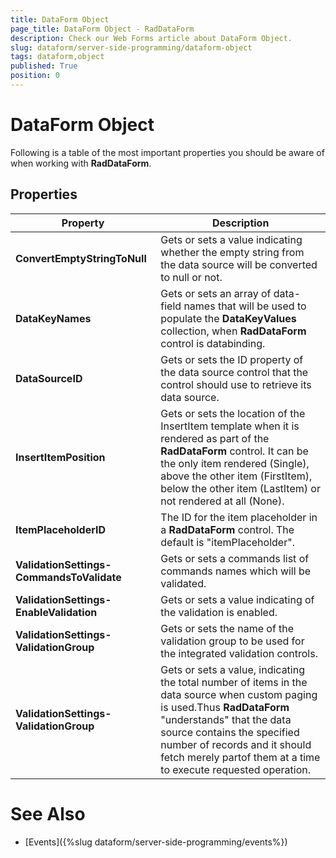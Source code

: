 ```yaml
---
title: DataForm Object
page_title: DataForm Object - RadDataForm
description: Check our Web Forms article about DataForm Object.
slug: dataform/server-side-programming/dataform-object
tags: dataform,object
published: True
position: 0
---
```


# DataForm Object


Following is a table of the most important properties you should be aware of when working with **RadDataForm**.

## Properties


| Property | Description |
| ------ | ------ |
| **ConvertEmptyStringToNull** |Gets or sets a value indicating whether the empty string from the data source will be converted to null or not.|
| **DataKeyNames** |Gets or sets an array of data-field names that will be used to populate the **DataKeyValues** collection, when **RadDataForm** control is databinding.|
| **DataSourceID** |Gets or sets the ID property of the data source control that the control should use to retrieve its data source.|
| **InsertItemPosition** |Gets or sets the location of the InsertItem template when it is rendered as part of the **RadDataForm** control. It can be the only item rendered (Single), above the other item (FirstItem), below the other item (LastItem) or not rendered at all (None).|
| **ItemPlaceholderID** |The ID for the item placeholder in a **RadDataForm** control. The default is "itemPlaceholder".|
| **ValidationSettings-CommandsToValidate** |Gets or sets a commands list of commands names which will be validated.|
| **ValidationSettings-EnableValidation** |Gets or sets a value indicating of the validation is enabled.|
| **ValidationSettings-ValidationGroup** |Gets or sets the name of the validation group to be used for the integrated validation controls.|
| **ValidationSettings-ValidationGroup** |Gets or sets a value, indicating the total number of items in the data source when custom paging is used.Thus **RadDataForm** "understands" that the data source contains the specified number of records and it should fetch merely partof them at a time to execute requested operation.|

# See Also

 * [Events]({%slug dataform/server-side-programming/events%})
